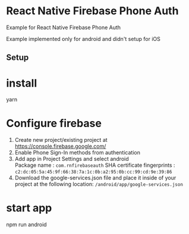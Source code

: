 
# React Native Firebase Phone Auth

Example for React Native Firebase Phone Auth

Example implemented only for android and didn't setup for iOS

## Setup

# install
yarn

# Configure firebase 
1. Create new project/existing project at https://console.firebase.google.com/
2. Enable Phone Sign-In methods from authentication
3. Add app in Project Settings and select android <br />
  Package name : `com.rnfirebaseauth`
  SHA certificate fingerprints  : `c2:dc:05:5a:45:9f:66:38:7a:1c:0b:a2:95:0b:cc:99:cd:9e:39:86`
4. Download the google-services.json file and place it inside of your project at the following location: `/android/app/google-services.json`

# start app
npm run android
